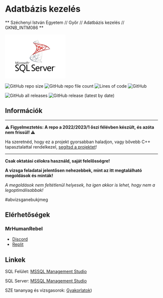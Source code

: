 # Adatbázis kezelés

** Széchenyi István Egyetem // Győr // Adatbázis kezelés // GKNB_INTM086 **

<img src="docs/mssql.jpg" alt="AB" width="200" height="144">

![GitHub repo size](https://img.shields.io/github/repo-size/MrHumanRebel/sze_adatbazis_kezeles)
![GitHub repo file count](https://img.shields.io/github/directory-file-count/MrHumanRebel/sze_adatbazis_kezeles)
![Lines of code](https://img.shields.io/tokei/lines/github/MrHumanRebel/sze_adatbazis_kezeles)
![GitHub](https://img.shields.io/github/license/MrHumanRebel/sze_adatbazis_kezeles)

![GitHub all releases](https://img.shields.io/github/downloads/MrHumanRebel/sze_adatbazis_kezeles/total)
![GitHub release (latest by date)](https://img.shields.io/github/v/release/MrHumanRebel/sze_adatbazis_kezeles)

## Információk

** **
**⚠️ Figyelmeztetés: A repo a 2022/2023/1 őszi félévben készült, és azóta nem frissül! ⚠️**

Ha szeretnéd, hogy ez a projekt gyorsabban haladjon, vagy bővebb C++ tapasztalattal rendelkezel,
[segítsd a projektet](https://github.com/login?return_to=%2FMrHumanRebel%2Fsze_adatbazis_kezeles)! 

** **

**Csak oktatási célokra használd, saját felelősségre!**

**A vizsga feladatai jelentősen nehezebbek, mint az itt megtalálható megoldások és minták!**

_A megoldások nem feltétlenül helyesek, ha igen akkor is lehet, hogy nem a legoptimálisabbak!_

#abvizsganebukjmeg

## Elérhetőségek

### MrHumanRebel

- [Discord](https://discord.com/users/283988657851990017)
- [Replit](https://replit.com/@MrHumanRebel)


## Linkek

SQL Felület: [MSSQL Management Studio](https://learn.microsoft.com/en-us/sql/ssms/download-sql-server-management-studio-ssms?view=sql-server-ver16)

SQL Server: [MSSQL Management Studio](https://www.microsoft.com/en-us/sql-server/sql-server-downloads?SilentAuth=1&f=255&MSPPError=-2147217396)

SZE tananyag és vizsgasorok: [Gyakorlatok](http://rs1.sze.hu/~szibr/Adatbaziskezeles/))
